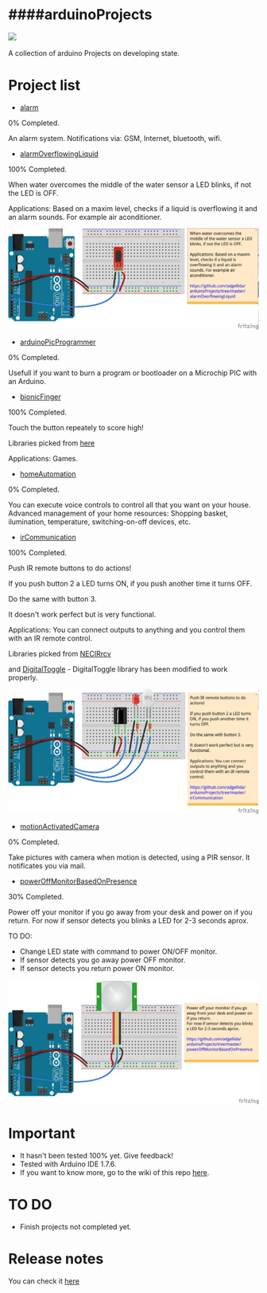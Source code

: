 ####arduinoProjects
=============================================
![](https://pbs.twimg.com/profile_images/378800000704356438/9d19310763171b0d958d23a18b3d7e1c_400x400.png)

A collection of arduino Projects on developing state.

Project list
=============================================
* [alarm](https://github.com/adgellida/arduinoProjects/tree/master/alarm)

0% Completed.

An alarm system. Notifications via: GSM, Internet, bluetooth, wifi.

* [alarmOverflowingLiquid](https://github.com/adgellida/arduinoProjects/tree/master/alarmOverflowingLiquid)

100% Completed.

When water overcomes the middle of the water sensor a LED blinks, if not the LED is OFF.

Applications: Based on a maxim level, checks if a liquid is overflowing it and an alarm sounds. For example air aconditioner.

![](https://raw.githubusercontent.com/adgellida/arduinoProjects/master/alarmOverflowingLiquid/alarmOverflowingLiquid_bb.png)

* [arduinoPicProgrammer](https://github.com/adgellida/arduinoProjects/tree/master/arduinoPicProgrammer)

0% Completed.

Usefull if you want to burn a program or bootloader on a Microchip PIC with an Arduino.

* [bionicFinger](https://github.com/adgellida/arduinoProjects/tree/master/bionicFinger)

100% Completed.

Touch the button repeately to score high!

Libraries picked from [here](https://github.com/WickedDevice/SoftReset)

Applications: Games.

* [homeAutomation](https://github.com/adgellida/arduinoProjects/tree/master/homeAutomation)

0% Completed.

You can execute voice controls to control all that you want on your house.
Advanced management of your home resources: Shopping basket, ilumination, temperature, switching-on-off devices, etc.

* [irCommunication](https://github.com/adgellida/arduinoProjects/tree/master/irCommunication)

100% Completed.

Push IR remote buttons to do actions!

If you push button 2 a LED turns ON, if you push another time it turns OFF.

Do the same with button 3.

It doesn't work perfect but is very functional.

Applications: You can connect outputs to anything and you control them with an IR remote control.

Libraries picked from [NECIRrcv](http://www.arduino.cc/cgi-bin/yabb2/YaBB.pl?num=1210243556)

and [DigitalToggle](http://playground.arduino.cc/Code/DigitalToggle) - DigitalToggle library has been modified to work properly.

![](https://raw.githubusercontent.com/adgellida/arduinoProjects/master/irCommunication/irCommunication_bb.png)

* [motionActivatedCamera](https://github.com/adgellida/arduinoProjects/tree/master/motionActivatedCamera)

0% Completed.

Take pictures with camera when motion is detected, using a PIR sensor. It notificates you via mail. 

* [powerOffMonitorBasedOnPresence](https://github.com/adgellida/arduinoProjects/tree/master/powerOffMonitorBasedOnPresence)

30% Completed.

Power off your monitor if you go away from your desk and power on if you return.
For now if sensor detects you blinks a LED for 2-3 seconds aprox.

TO DO:

* Change LED state with command to power ON/OFF monitor.
* If sensor detects you go away power OFF monitor.
* If sensor detects you return power ON monitor.

![](https://raw.githubusercontent.com/adgellida/arduinoProjects/master/powerOffMonitorBasedOnPresence/powerOffMonitorBasedOnPresence_bb.png)

Important
=============================================
* It hasn't been tested 100% yet. Give feedback!
* Tested with Arduino IDE 1.7.6.
* If you want to know more, go to the wiki of this repo [here](https://github.com/adgellida/arduinoProjects/wiki).

TO DO
=============================================
* Finish projects not completed yet.

Release notes
=============================================
You can check it [here](https://github.com/adgellida/arduinoProjects/releases)
